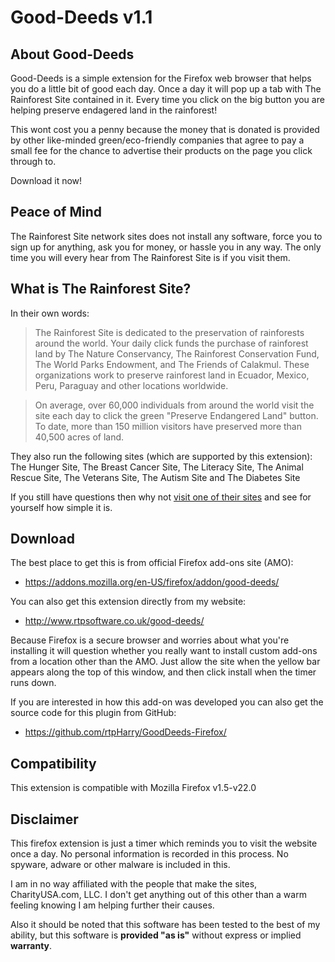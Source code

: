 Good-Deeds v1.1
=====================

About Good-Deeds
----------------

Good-Deeds is a simple extension for the Firefox web browser that helps you do a little bit of good each day. Once a day it will pop up a tab with The Rainforest Site contained in it. Every time you click on the big button you are helping preserve endagered land in the rainforest!

This wont cost you a penny because the money that is donated is provided by other like-minded green/eco-friendly companies that agree to pay a small fee for the chance to advertise their products on the page you click through to.

Download it now!

Peace of Mind
-------------

The Rainforest Site network sites does not install any software, force you to sign up for anything, ask you for money, or hassle you in any way. The only time you will every hear from The Rainforest Site is if you visit them.

What is The Rainforest Site?
----------------------------

In their own words:

> The Rainforest Site is dedicated to the preservation of rainforests around the world. Your daily click funds the purchase of rainforest land by The Nature Conservancy, The Rainforest Conservation Fund, The World Parks Endowment, and The Friends of Calakmul. These organizations work to preserve rainforest land in Ecuador, Mexico, Peru, Paraguay and other locations worldwide.

> On average, over 60,000 individuals from around the world visit the site each day to click the green "Preserve Endangered Land" button. To date, more than 150 million visitors have preserved more than 40,500 acres of land.

They also run the following sites (which are supported by this extension): The Hunger Site, The Breast Cancer Site, The Literacy Site, The Animal Rescue Site, The Veterans Site, The Autism Site and The Diabetes Site

If you still have questions then why not [visit one of their sites](http://www.therainforestsite.com/) and see for yourself how simple it is.

Download
--------

The best place to get this is from official Firefox add-ons site (AMO):

  - https://addons.mozilla.org/en-US/firefox/addon/good-deeds/


You can also get this extension directly from my website:

  - http://www.rtpsoftware.co.uk/good-deeds/

Because Firefox is a secure browser and worries about what you're installing it will question whether you really want to install custom add-ons from a location other than the AMO. Just allow the site when the yellow bar appears along the top of this window, and then click install when the timer runs down.

If you are interested in how this add-on was developed you can also get the source code for this plugin from GitHub:

  - https://github.com/rtpHarry/GoodDeeds-Firefox/


Compatibility
-------------

This extension is compatible with Mozilla Firefox v1.5-v22.0

Disclaimer
----------

This firefox extension is just a timer which reminds you to visit the website once a day. No personal information is recorded in this process. No spyware, adware or other malware is included in this.

I am in no way affiliated with the people that make the sites, CharityUSA.com, LLC. I don't get anything out of this other than a warm feeling knowing I am helping further their causes.

Also it should be noted that this software has been tested to the best of my ability, but this software is **provided "as is"** without express or implied **warranty**.
